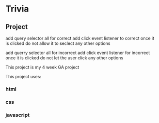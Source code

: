 # Trivia 
## Project

add query selector all for correct
add click event listener to correct 
once it is clicked do not allow it to seclect any other options

add querry selector all for incorrect
add click event listener for incorrect 
once it is clicked do not let the user click any other options 

This project is my 4 week GA project

This project uses:

### html
### css
### javascript
